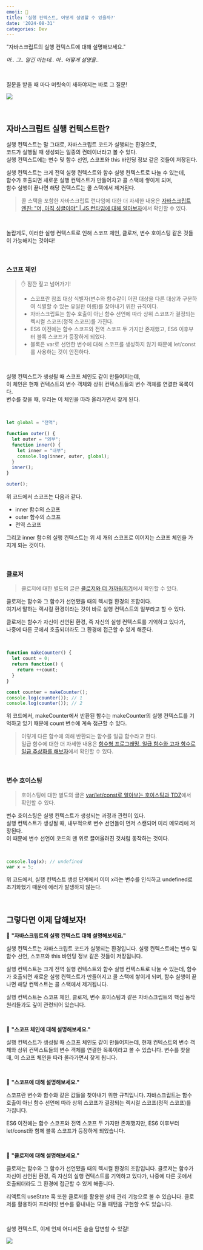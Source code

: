 ```yaml
---
emoji: 🤔
title: '실행 컨텍스트, 어떻게 설명할 수 있을까?'
date: '2024-08-31'
categories: Dev
---
```


"자바스크립트의 실행 컨텍스트에 대해 설명해보세요."  

*아.. 그.. 알긴 아는데.. 아.. 어떻게 설명을..*

&nbsp;

질문을 받을 때 마다 머릿속이 새하야지는 바로 그 질문!

![](0.jpg)

&nbsp;

## 자바스크립트 실행 컨텍스트란?

실행 컨텍스트는 말 그대로, 자바스크립트 코드가 실행되는 환경으로,  
코드가 실행될 때 생성되는 일종의 컨테이너라고 볼 수 있다.  
실행 컨텍스트에는 변수 및 함수 선언, 스코프와 this 바인딩 정보 같은 것들이 저장된다.

실행 컨텍스트는 크게 전역 실행 컨텍스트와 함수 실행 컨텍스트로 나눌 수 있는데,  
함수가 호출되면 새로운 실행 컨텍스트가 만들어지고 콜 스택에 쌓이게 되며,  
함수 실행이 끝나면 해당 컨텍스트는 콜 스택에서 제거된다.

> 콜 스택을 포함한 자바스크립트 런다임에 대한 더 자세한 내용은 [자바스크립트 엔진: "어, 아직 싱글이야" | JS 런타임에 대해 알아보자](https://www.jeong-min.com/49-js-runtime/)에서 확인할 수 있다.

&nbsp;

놀랍게도, 이러한 실행 컨텍스트로 인해 스코프 체인, 클로저, 변수 호이스팅 같은 것들이 가능해지는 것이다!  

&nbsp;

### 스코프 체인

> ✋ 잠깐 짚고 넘어가기!
> - 스코프란 참조 대상 식별자(변수와 함수같이 어떤 대상을 다른 대상과 구분하여 식별할 수 있는 유일한 이름)를 찾아내기 위한 규칙이다.  
> - 자바스크립트는 함수 호출이 아닌 함수 선언에 따라 상위 스코프가 결정되는 렉시컬 스코프(정적 스코프)를 가진다.  
> - ES6 이전에는 함수 스코프와 전역 스코프 두 가지만 존재했고, ES6 이후부터 블록 스코프가 등장하게 되었다.  
> - 블록은 var로 선언한 변수에 대해 스코프를 생성하지 않기 때문에 let/const를 사용하는 것이 안전하다.

&nbsp;

실행 컨텍스트가 생성될 때 스코프 체인도 같이 만들어지는데,  
이 체인은 현재 컨텍스트의 변수 객체와 상위 컨텍스트들의 변수 객체를 연결한 목록이다.  
변수를 찾을 때, 우리는 이 체인을 따라 올라가면서 찾게 된다.


&nbsp;

```js
let global = "전역";

function outer() {
  let outer = "외부";
  function inner() {
    let inner = "내부";
    console.log(inner, outer, global);
  }
  inner();
}

outer();
```

위 코드에서 스코프는 다음과 같다.
- inner 함수의 스코프
- outer 함수의 스코프
- 전역 스코프

그리고 inner 함수의 실행 컨텍스트는 위 세 개의 스코프로 이어지는 스코프 체인을 가지게 되는 것이다.

&nbsp;

### 클로저

> 클로저에 대한 별도의 글은 [클로저와 더 가까워지기](https://www.jeong-min.com/50-closure/)에서 확인할 수 있다.

클로저는 함수와 그 함수가 선언됐을 때의 렉시컬 환경의 조합이다.  
여기서 말하는 렉시컬 환경이라는 것이 바로 실행 컨텍스트의 일부라고 할 수 있다.

클로저는 함수가 자신이 선언된 환경, 즉 자신의 실행 컨텍스트를 기억하고 있다가,  
나중에 다른 곳에서 호출되더라도 그 환경에 접근할 수 있게 해준다.

&nbsp;

```js
function makeCounter() {
  let count = 0;
  return function() {
    return ++count;
  }
}

const counter = makeCounter();
console.log(counter()); // 1
console.log(counter()); // 2
```

위 코드에서,
makeCounter에서 반환된 함수는 makeCounter의 실행 컨텍스트를 기억하고 있기 때문에 count 변수에 계속 접근할 수 있다.

> 이렇게 다른 함수에 의해 반환되는 함수를 일급 함수라고 한다.  
> 일급 함수에 대한 더 자세한 내용은 [함수형 프로그래밍, 일급 함수와 고차 함수로 일급 추상화를 해보자](https://www.jeong-min.com/65-first-class-abstractions/)에서 확인할 수 있다.

&nbsp;

### 변수 호이스팅

> 호이스팅에 대한 별도의 글은 [var/let/const로 알아보는 호이스팅과 TDZ](https://www.jeong-min.com/68-hoisting/)에서 확인할 수 있다.

변수 호이스팅은 실행 컨텍스트가 생성되는 과정과 관련이 있다.  
실행 컨텍스트가 생성될 때, 내부적으로 변수 선언들이 먼저 스캔되어 미리 메모리에 저장된다.  
이 때문에 변수 선언이 코드의 맨 위로 끌어올려진 것처럼 동작하는 것이다.

&nbsp;

```js
console.log(x); // undefined
var x = 5;
```

위 코드에서, 실행 컨텍스트 생성 단계에서 이미 x라는 변수를 인식하고 undefined로 초기화했기 때문에 에러가 발생하지 않는다.

&nbsp;

## 그렇다면 이제 답해보자!

🤔 **"자바스크립트의 실행 컨텍스트 대해 설명해보세요."**   

실행 컨텍스트는 자바스크립트 코드가 실행되는 환경입니다. 실행 컨텍스트에는 변수 및 함수 선언, 스코프와 this 바인딩 정보 같은 것들이 저장됩니다.

실행 컨텍스트는 크게 전역 실행 컨텍스트와 함수 실행 컨텍스트로 나눌 수 있는데, 함수가 호출되면 새로운 실행 컨텍스트가 만들어지고 콜 스택에 쌓이게 되며, 함수 실행이 끝나면 해당 컨텍스트는 콜 스택에서 제거됩니다.

실행 컨텍스트는 스코프 체인, 클로저, 변수 호이스팅과 같은 자바스크립트의 핵심 동작 원리들과도 깊이 관련되어 있습니다.

&nbsp;

🤔 **"스코프 체인에 대해 설명해보세요."**  

실행 컨텍스트가 생성될 때 스코프 체인도 같이 만들어지는데, 현재 컨텍스트의 변수 객체와 상위 컨텍스트들의 변수 객체를 연결한 목록이라고 볼 수 있습니다. 변수를 찾을 때, 이 스코프 체인을 따라 올라가면서 찾게 됩니다.

&nbsp;

🤔 **"스코프에 대해 설명해보세요."**  

스코프란 변수와 함수와 같은 값들을 찾아내기 위한 규칙입니다. 자바스크립트는 함수 호출이 아닌 함수 선언에 따라 상위 스코프가 결정되는 렉시컬 스코프(정적 스코프)를 가집니다.  

ES6 이전에는 함수 스코프와 전역 스코프 두 가지만 존재했지만, ES6 이후부터 let/const와 함께 블록 스코프가 등장하게 되었습니다.  

&nbsp;

🤔 **"클로저에 대해 설명해보세요."**  

클로저는 함수와 그 함수가 선언됐을 때의 렉시컬 환경의 조합입니다. 클로저는 함수가 자신이 선언된 환경, 즉 자신의 실행 컨텍스트를 기억하고 있다가, 나중에 다른 곳에서 호출되더라도 그 환경에 접근할 수 있게 해줍니다.

리액트의 useState 훅 또한 클로저를 활용한 상태 관리 기능으로 볼 수 있습니다. 클로저를 활용하여 프라이빗 변수를 흉내내는 모듈 패턴을 구현할 수도 있습니다.

&nbsp;

실행 컨텍스트, 이제 언제 어디서든 술술 답변할 수 있길!

![](1.jpg)

```toc
```
